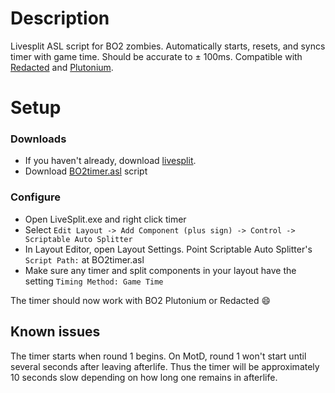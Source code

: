 # Description
Livesplit ASL script for BO2 zombies. Automatically starts, resets, and syncs timer with game time. Should be accurate to ± 100ms.
Compatible with [Redacted](https://redacted.se) and [Plutonium](https://plutonium.pw).

# Setup
### Downloads
* If you haven't already, download [livesplit](https://livesplit.org/downloads).
* Download [BO2timer.asl]() script 

### Configure
* Open LiveSplit.exe and right click timer
* Select ```Edit Layout -> Add Component (plus sign) -> Control -> Scriptable Auto Splitter```
* In Layout Editor, open Layout Settings. Point Scriptable Auto Splitter's  ```Script Path:``` at BO2timer.asl
* Make sure any timer and split components in your layout have the setting ```Timing Method: Game Time```

The timer should now work with BO2 Plutonium or Redacted :smile:

## Known issues
The timer starts when round 1 begins. On MotD, round 1 won't start until several seconds after leaving afterlife. Thus the timer will be approximately 10 seconds slow depending on how long one remains in afterlife.
